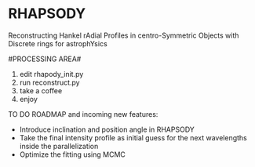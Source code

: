 # RHAPSODY
Reconstructing Hankel rAdial Profiles in centro-Symmetric Objects with Discrete rings for astrophYsics

#PROCESSING AREA#

1. edit rhapody_init.py
2. run reconstruct.py
3. take a coffee
4. enjoy


TO DO ROADMAP and incoming new features:

- Introduce inclination and position angle in RHAPSODY 
- Take the final intensity profile as initial guess for the next wavelengths inside the parallelization
- Optimize the fitting using MCMC 

